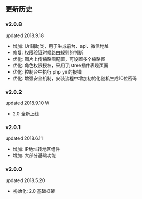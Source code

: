 ## 更新历史

### v2.0.8
updated 2018.9.18

- 增加: Url辅助类，用于生成前台、api、微信地址
- 修复: 权限验证时候路由规则的判断
- 优化: 图片上传缩略图配置，可设置多个缩略图
- 优化: 角色权限授权，采用了jstree插件表现页面
- 优化: 控制台中执行 php yii 的报错
- 优化: 增强安全机制，安装流程中增加初始化随机生成10位密码

### v2.0.2
updated 2018.9.10
W
- 2.0 全新上线

### v2.0.1
updated 2018.6.11

- 增加: IP地址转地区组件
- 增加: 大部分基础功能

### v2.0.0
updated 2018.5.20
 
 - 初始化: 2.0 基础框架